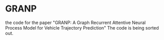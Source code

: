 # GRANP
the code for the paper "GRANP: A Graph Recurrent Attentive Neural Process Model for Vehicle Trajectory Prediction"
The code is being sorted out.
